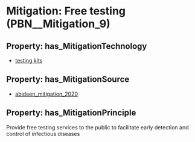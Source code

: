 # Mitigation: __Free testing__ (PBN__Mitigation_9)

## Property: has_MitigationTechnology

* [testing kits](../Technology/PBN__Technology_610)

## Property: has_MitigationSource

* [abideen_mitigation_2020](../Article/PBN__Article_200)

## Property: has_MitigationPrinciple

Provide free testing services to the public to facilitate early detection and control of infectious diseases

